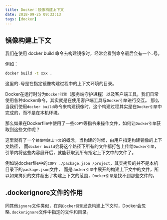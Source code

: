 ```yaml
---
title: Docker：镜像构建上下文
date: 2018-09-25 09:33:13
tags: [docker]
---
```


## 镜像构建上下文

我们在使用 docker build 命令去构建镜像时，经常会看到命令最后会有一个`.`号。

例如：

```bash
docker build -t xxx .
```

这里的`.`号是在指定镜像构建过程中的上下文环境的目录。

Docker在运行时分为`Docker引擎`（服务端守护进程）以及客户端工具，我们日常使用各种docker命令，其实就是在使用客户端工具与`Docker引擎`进行交互。
那么当我们使用`docker build`命令来构建镜像时，这个构建过程其实是在`Docker引擎`中完成的，而不是在本机环境。

那么如果在Dockerfile中使用了一些`COPY`等指令来操作文件，如何让`Docker引擎`获取到这些文件呢？

这里就有了一个`镜像构建上下文`的概念，当构建的时候，由用户指定构建镜像的上下文路径，
而`docker build`会将这个路径下所有的文件都打包上传给`Docker引擎`，引擎内将这些内容展开后，就能获取到所有指定上下文中的文件了。

例如说dockerfile中的`COPY ./package.json /project`，其实拷贝的并不是本机目录下的`package.json`文件，
而是`docker引擎`中展开的构建上下文中的文件，所以如果拷贝的文件超出了构建上下文的范围，`Docker引擎`是找不到那些文件的。

## .dockerignore文件的作用

同其他`ignore`文件类似，在向`Docker引擎`发送构建上下文时，Docker会忽略`.dockerignore`文件中指定的文件和目录。
